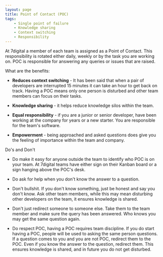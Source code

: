 ```yaml
---
layout: page
title: Point of Contact (POC)
tags:
    - Single point of failure
    - Knowledge sharing
    - Context switching
    - Responsibility
---
```

At 7digital a member of each team is assigned as a Point of Contact. This responsibility is rotated either daily, weekly or by the task you are working on. POC is responsible for answering any queries or issues that are raised.


What are the benefits:

+ __Reduces context switching__ - It has been said that when a pair of developers are interrupted 15 minutes it can take an hour to get back on track. Having a POC means only one person is disturbed and other team members can focus on their tasks.

+ __Knowledge sharing__ - it helps reduce knowledge silos within the team.

+ __Equal responsibility__ - if you are a junior or senior developer, have been working at the company for years or a new starter. You are responsible for the team's software.

+ __Empowerment__ - being approached and asked questions does give you the feeling of importance within the team and company.

Do's and Don't

* Do make it easy for anyone outside the team to identify who POC is on your team. At 7digital teams have either sign on their Kanban board or a sign hanging above the POC's desk.

* Do ask for help when you don't know the answer to a question.

* Don't bullshit. If you don't know something, just be honest and say you don't know. Ask other team members, while this may mean disturbing other developers on the team, it ensures knowledge is shared.

* Don't just redirect someone to someone else. Take them to the team member and make sure the query has been answered. Who knows you may get the same question again.

* Do respect POC, having a POC requires team discipline. If you do start having a POC, people will be used to asking the same person questions. If a question comes to you and you are not POC, redirect them to the POC. Even if you know the answer to the question, redirect them. This ensures knowledge is shared, and in future you do not get disturbed.
